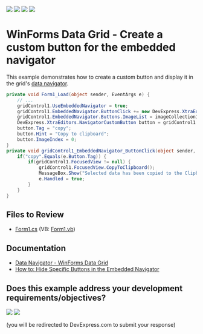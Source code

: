 <!-- default badges list -->
![](https://img.shields.io/endpoint?url=https://codecentral.devexpress.com/api/v1/VersionRange/128626544/13.1.4%2B)
[![](https://img.shields.io/badge/Open_in_DevExpress_Support_Center-FF7200?style=flat-square&logo=DevExpress&logoColor=white)](https://supportcenter.devexpress.com/ticket/details/E1127)
[![](https://img.shields.io/badge/📖_How_to_use_DevExpress_Examples-e9f6fc?style=flat-square)](https://docs.devexpress.com/GeneralInformation/403183)
[![](https://img.shields.io/badge/💬_Leave_Feedback-feecdd?style=flat-square)](#does-this-example-address-your-development-requirementsobjectives)
<!-- default badges end -->

# WinForms Data Grid - Create a custom button for the embedded navigator

This example demonstrates how to create a custom button and display it in the grid's [data navigator](https://docs.devexpress.com/WindowsForms/522/controls-and-libraries/data-grid/visual-elements/grid-control-elements/data-navigator).

```csharp
private void Form1_Load(object sender, EventArgs e) {
    // ...
    gridControl1.UseEmbeddedNavigator = true;
    gridControl1.EmbeddedNavigator.ButtonClick += new DevExpress.XtraEditors.NavigatorButtonClickEventHandler(gridControl1_EmbeddedNavigator_ButtonClick);
    gridControl1.EmbeddedNavigator.Buttons.ImageList = imageCollection1;
    DevExpress.XtraEditors.NavigatorCustomButton button = gridControl1.EmbeddedNavigator.Buttons.CustomButtons.Add();
    button.Tag = "copy";
    button.Hint = "Copy to clipboard";
    button.ImageIndex = 0;
}
private void gridControl1_EmbeddedNavigator_ButtonClick(object sender, DevExpress.XtraEditors.NavigatorButtonClickEventArgs e) {
    if("copy".Equals(e.Button.Tag)) {
        if(gridControl1.FocusedView != null) {
            gridControl1.FocusedView.CopyToClipboard();
            MessageBox.Show("Selected data has been copied to the Clipboard");
            e.Handled = true;
        }
    }
}
```


## Files to Review

* [Form1.cs](./CS/CustomButton/Form1.cs) (VB: [Form1.vb](./VB/CustomButton/Form1.vb))


## Documentation

* [Data Navigator - WinForms Data Grid](https://docs.devexpress.com/WindowsForms/522/controls-and-libraries/data-grid/visual-elements/grid-control-elements/data-navigator)
* [How to: Hide Specific Buttons in the Embedded Navigator](https://docs.devexpress.com/WindowsForms/3057/controls-and-libraries/data-grid/examples/navigation-and-selection/how-to-hide-specific-buttons-in-the-embedded-navigator)
<!-- feedback -->
## Does this example address your development requirements/objectives?

[<img src="https://www.devexpress.com/support/examples/i/yes-button.svg"/>](https://www.devexpress.com/support/examples/survey.xml?utm_source=github&utm_campaign=winforms-grid-data-navigator-custom-button&~~~was_helpful=yes) [<img src="https://www.devexpress.com/support/examples/i/no-button.svg"/>](https://www.devexpress.com/support/examples/survey.xml?utm_source=github&utm_campaign=winforms-grid-data-navigator-custom-button&~~~was_helpful=no)

(you will be redirected to DevExpress.com to submit your response)
<!-- feedback end -->
